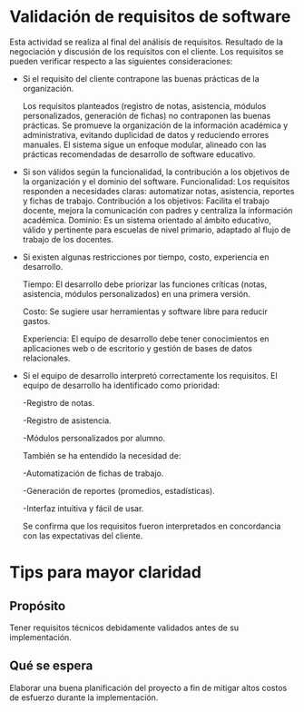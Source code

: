 # Validación de requisitos de software
Esta actividad se realiza al final del análisis de requisitos. Resultado de la negociación y discusión de los requisitos con el cliente. Los requisitos se pueden verificar respecto a las siguientes consideraciones:

- Si el requisito del cliente contrapone las buenas prácticas de la organización.
  
  Los requisitos planteados (registro de notas, asistencia, módulos personalizados, generación de fichas) no contraponen las buenas prácticas.
  Se promueve la organización de la información académica y administrativa, evitando duplicidad de datos y reduciendo errores manuales.
  El sistema sigue un enfoque modular, alineado con las prácticas recomendadas de desarrollo de software educativo.
  
- Si son válidos según la funcionalidad, la contribución a los objetivos de la organización y el dominio del software.
  Funcionalidad: Los requisitos responden a necesidades claras: automatizar notas, asistencia, reportes y fichas de trabajo.
  Contribución a los objetivos: Facilita el trabajo docente, mejora la comunicación con padres y centraliza la información académica.
  Dominio: Es un sistema orientado al ámbito educativo, válido y pertinente para escuelas de nivel primario, adaptado al flujo de trabajo de los docentes.
  
- Si existen algunas restricciones por tiempo, costo, experiencia en desarrollo.
  
  Tiempo: El desarrollo debe priorizar las funciones críticas (notas, asistencia, módulos personalizados) en una primera versión.
  
  Costo: Se sugiere usar herramientas y software libre para reducir gastos.
  
  Experiencia: El equipo de desarrollo debe tener conocimientos en aplicaciones web o de escritorio y gestión de bases de datos relacionales.
- Si el equipo de desarrollo interpretó correctamente los requisitos.
  El equipo de desarrollo ha identificado como prioridad:
  
    -Registro de notas.
  
    -Registro de asistencia.
  
    -Módulos personalizados por alumno.
  
  También se ha entendido la necesidad de:
  
    -Automatización de fichas de trabajo.
  
    -Generación de reportes (promedios, estadísticas).
  
    -Interfaz intuitiva y fácil de usar.
  
  Se confirma que los requisitos fueron interpretados en concordancia con las expectativas del cliente.
  
# Tips para mayor claridad

## Propósito
Tener requisitos técnicos debidamente validados antes de su implementación.

## Qué se espera
Elaborar una buena planificación del proyecto a fin de mitigar altos costos de esfuerzo durante la implementación.
  
